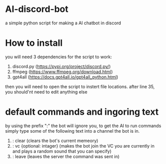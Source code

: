 # AI-discord-bot
a simple python script for making a AI chatbot in discord

# How to install
you will need 3 dependencies for the script to work:

1. discord.py (https://pypi.org/project/discord.py/)
2. ffmpeg (https://www.ffmpeg.org/download.html)
3. gpt4all (https://docs.gpt4all.io/gpt4all_python.html)

then you will need to open the script to instert file locations. after line 35, you should'nt need to edit anything else

# default commands and ingoring text
by using the prefix ":" the bot will ignore you, to get the AI to run commands simply type some of the following text into a channel the bot is in.
1. : clear (clears the bot's current memeory)
2. : vc {optional: intager} (makes the bot join the VC you are currently in and plays a random sound that you can specify)
3. : leave (leaves the server the command was sent in)

